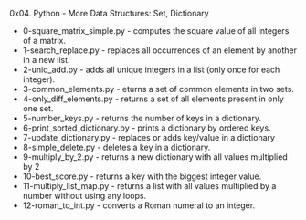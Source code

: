0x04. Python - More Data Structures: Set, Dictionary
- 0-square_matrix_simple.py - computes the square value of all integers of a matrix.
- 1-search_replace.py - replaces all occurrences of an element by another in a new list.
- 2-uniq_add.py - adds all unique integers in a list (only once for each integer).
- 3-common_elements.py - eturns a set of common elements in two sets.
- 4-only_diff_elements.py - returns a set of all elements present in only one set.
- 5-number_keys.py - returns the number of keys in a dictionary.
- 6-print_sorted_dictionary.py - prints a dictionary by ordered keys.
- 7-update_dictionary.py - replaces or adds key/value in a dictionary
- 8-simple_delete.py - deletes a key in a dictionary.
- 9-multiply_by_2.py - returns a new dictionary with all values multiplied by 2
- 10-best_score.py - returns a key with the biggest integer value.
- 11-multiply_list_map.py - returns a list with all values multiplied by a number without using any loops.
- 12-roman_to_int.py - converts a Roman numeral to an integer.
